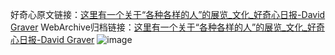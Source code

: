 好奇心原文链接：[这里有一个关于“各种各样的人”的展览_文化_好奇心日报-David Graver](https://www.qdaily.com/articles/11184.html)
WebArchive归档链接：[这里有一个关于“各种各样的人”的展览_文化_好奇心日报-David Graver](http://web.archive.org/web/20190623163929/https://www.qdaily.com/articles/11184.html)
![image](http://ww3.sinaimg.cn/large/007d5XDply1g3wgc6znfsj30u03np1kx)